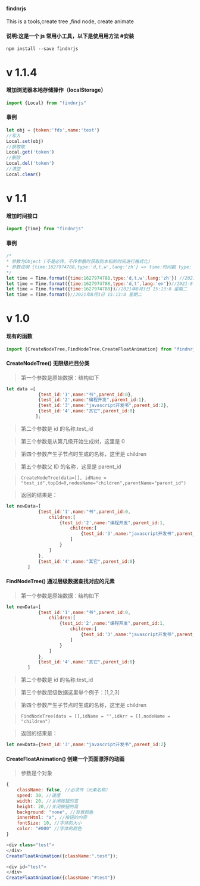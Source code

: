 #### findnrjs

This is a tools,create tree ,find node, create animate

#### 说明:这是一个 js 常用小工具，以下是使用用方法 #安装

`npm install --save findnrjs`
# v  1.1.4

#### 增加浏览器本地存储操作（localStorage）

```js
import {Local} from "findnrjs"
```
#### 事例
```js
let obj = {token:'fds',name:'test'}
//写入
Local.set(obj)
//获取取
Local.get('token')
//删除
Local.del('token')
//清空
Local.clear()
```

# v  1.1

#### 增加时间接口

```js
import {Time} from "findnrjs"
```

#### 事例

```js
/*
* 参数为Object (不是必传，不传参数时获取到本机的时间进行格式化)
* 参数说明 {time:1627974788,type:'d,t,w',lang:'zh'} => time:时间戳 type: d 代表日期 ，t代表时间 ,w代表星期 lang: zh 代表中文字 en是-
*/
let time = Time.format({time:1627974788,type:'d,t,w',lang:'zh'}) //2021年8月3日 15:13:8 星期二
let time = Time.format({time:1627974788,type:'d,t',lang:'en'})//2021-8-3 15:13:8
let time = Time.format({time:1627974788})//2021年8月3日 15:13:8 星期二
let time = Time.format()//2021年8月3日 15:13:8 星期二
```



# v  1.0

#### 现有的函数

```js
import {CreateNodeTree,FindNodeTree,CreateFloatAnimation} from "findnrjs"
```



#### CreateNodeTree() 无限级栏目分类

> 第一个参数是原始数据：结构如下

```js
let data =[
            {test_id:'1',name:"书",parent_id:0},
            {test_id:'2',name:"编程开发",parent_id:1},
            {test_id:'3',name:"javascript开发书",parent_id:2},
            {test_id:'4',name:"其它",parent_id:0}
           ];
```

> 第二个参数是 id 的名称:test_id

> 第三个参数是从第几级开始生成树，这里是 0

> 第四个参数产生子节点时生成的名称，这里是 children

> 第五个参数父 ID 的名称，这里是 parent_id

> `CreateNodeTree(data=[], idName = "test_id",topId=0,nodesName="children",parentName="parent_id")`

> 返回的结果是：

```js
let newData=[
            {test_id:'1',name:"书",parent_id:0,
                children:[
                    {test_id:'2',name:"编程开发",parent_id:1,
                        children:[
                            {test_id:'3',name:"javascript开发书",parent_id:2}
                        ]
                    }
                ]
            },
            {test_id:'4',name:"其它",parent_id:0}
        ]
```

#### FindNodeTree() 通过层级数据查找对应的元素

> 第一个参数是原始数据：结构如下

```js
let newData=[
            {test_id:'1',name:"书",parent_id:0,
                children:[
                    {test_id:'2',name:"编程开发",parent_id:1,
                        children:[
                            {test_id:'3',name:"javascript开发书",parent_id:2}
                        ]
                    }
                ]
            },
            {test_id:'4',name:"其它",parent_id:0}
        ]
```

> 第二个参数是 id 的名称:test_id

> 第三个参数层级数据这里举个例子：[1,2,3]

> 第四个参数产生子节点时生成的名称，这里是 children

> `FindNodeTree(data = [],idName = "",idArr = [],nodeName = "children")`

> 返回的结果是：

```js
let newData={test_id:'3',name:"javascript开发书",parent_id:2}
```

#### CreateFloatAnimation() 创建一个页面漂浮的动画

> 参数是个对象

```js
{
    className: false, //必须传（元素名称）
    speed: 30, //速度
    width: 20, //关闭按钮的宽
    height: 20,//关闭按钮的高
    background: "none", //背景颜色
    innerHtml: "x", //按钮的内容
    fontSize: 10, //字体的大小
    color: "#000" //字体的颜色
}
```

```js
<div class="test">
</div>
CreateFloatAnimation({className:".test"});
```

```js
<div id="test">
</div>
CreateFloatAnimation({className:"#test"})
```
